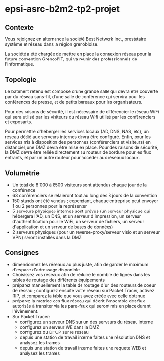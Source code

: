 # epsi-asrc-b2m2-tp2-projet
## Contexte
Vous rejoignez en alternance la société Best Network Inc., prestataire système et réseau dans la région grenobloise.

La société a été chargée de mettre en place la connexion réseau pour la future convention Grenobl'IT, qui va réunir des professionnels de l'informatique.

## Topologie
Le bâtiment retenu est composé d'une grande salle qui devra être couverte par du réseau sans-fil, d'une salle de conférence qui servira pour les conférences de presse, et de petits bureaux pour les organisateurs.

Pour des raisons de sécurité, il est nécessaire de différencier le réseau WiFi qui sera utilisé par les visiteurs du réseau Wifi utilisé par les conférenciers et exposants.

Pour permettre d'héberger les services locaux (AD, DNS, NAS, etc), un réseau dédié aux serveurs internes devra être configuré.
Enfin, pour les services mis à disposition des personnes (conférenciers et visiteurs) en distanciel, une DMZ devra être mise en place.
Pour des raisons de sécurité, la DMZ devra être reliée directement au routeur de bordure pour les flux entrants, et par un autre routeur pour accéder aux réseaux locaux.

## Volumétrie
 
  - Un total de 8'000 à 8500 visiteurs sont attendus chaque jour de la conférence
  - 63 conférenciers se relaieront tout au long des 3 jours de la convention
  - 150 stands ont été vendus ; cependant, chaque entreprise peut envoyer 1 ou 2 personnes pour la représenter
  - 5 serveurs physiques internes sont prévus (un serveur physique qui hébergera l'AD, un DNS, et un serveur d'impression, un serveur d'authentification pour le WiFi, un serveur de fichiers, un serveur d'application et un serveur de bases de données)
  - 2 serveurs physiques (pour un reverse-proxy/serveur visio et un serveur VPN) seront installés dans la DMZ

## Consignes 
 
  - dimensionnez les réseaux au plus juste, afin de garder le maximum d'espace d'adressage disponible
  - Choisissez vos réseaux afin de réduire le nombre de lignes dans les tables de routage des différents équipements
  - préparez manuellement la table de routage d'un des routeurs de coeur de réseau ; configurez ensuite votre réseau sur Packet Tracer, activez RIP, et comparez la table que vous avez créée avec celle obtenue
  - préparez la matrice des flux réseau qui décrit l'ensemble des flux autorisés à transiter via les pare-feux qui seront mis en place durant l'évènement.
  - Sur Packet Tracer: 
    - configurez un serveur DNS sur un des serveurs du réseau interne
    - configurez un serveur WE dans la DMZ
    - configurez du DHCP sur le réseau
    - depuis une station de travail interne faites une résolution DNS et analysez les trames
    - depuis une station de travail interne faites une requete WEB et analysez les trames
